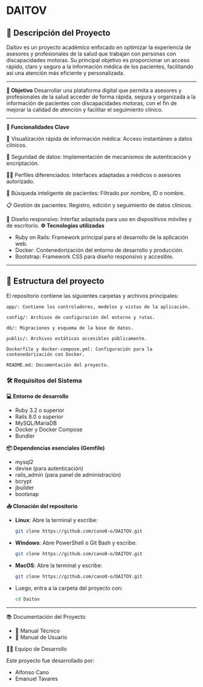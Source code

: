 # DAITOV
## 📝 Descripción del Proyecto
Daitov es un proyecto académico enfocado en optimizar la experiencia de asesores y profesionales de la salud que trabajan con personas con discapacidades motoras. Su principal objetivo es proporcionar un acceso rápido, claro y seguro a la información médica de los pacientes, facilitando así una atención más eficiente y personalizada.
___

**🧠 Objetivo**
Desarrollar una plataforma digital que permita a asesores y profesionales de la salud acceder de forma rápida, segura y organizada a la información de pacientes con discapacidades motoras, con el fin de mejorar la calidad de atención y facilitar el seguimiento clínico. 
___
**🚀 Funcionalidades Clave**

📄 Visualización rápida de información médica: Acceso instantáneo a datos clínicos.

🔐 Seguridad de datos: Implementación de mecanismos de autenticación y encriptación.

🧑‍⚕️ Perfiles diferenciados: Interfaces adaptadas a médicos  o asesores autorizado.

🔎 Búsqueda inteligente de pacientes: Filtrado por nombre, ID o nombre.

📋 Gestión de pacientes: Registro, edición y seguimiento de datos clínicos.

📱 Diseño responsivo: Interfaz adaptada para uso en dispositivos móviles y de escritorio.
**⚙️ Tecnologías utilizadas**
- Ruby on Rails: Framework principal para el desarrollo de la aplicación web.
- Docker: Contenedorización del entorno de desarrollo y producción.
- Bootstrap: Framework CSS para diseño responsivo y accesible.
___

## 📁 Estructura del proyecto
El repositorio contiene las siguientes carpetas y archivos principales:

    app/: Contiene los controladores, modelos y vistas de la aplicación.

    config/: Archivos de configuración del entorno y rutas.

    db/: Migraciones y esquema de la base de datos.

    public/: Archivos estáticos accesibles públicamente.

    Dockerfile y docker-compose.yml: Configuración para la contenedorización con Docker.

    README.md: Documentación del proyecto.

### 🛠️ Requisitos del Sistema
**💻 Entorno de desarrollo**
- Ruby 3.2 o superior
- Rails 8.0 o superior
- MySQL/MariaDB
- Docker y Docker Compose
- Bundler

**📦 Dependencias esenciales (Gemfile)**

- mysql2
- devise (para autenticación)
- rails_admin (para panel de administración)
- bcrypt
- jbuilder
- bootsnap

**📥 Clonación del repositorio**
- **Linux**: Abre la terminal y escribe:
  ```bash
  git clone https://github.com/cano0-o/DAITOV.git
- **Windows**: Abre PowerShell o Git Bash y escribe:
  ```bash
  git clone https://github.com/cano0-o/DAITOV.git
- **MacOS**: Abre la terminal y escribe:
  ```bash
  git clone https://github.com/cano0-o/DAITOV.git
- Luego, entra a la carpeta del proyecto con:
  ```bash
  cd Daitov
_______


📚 Documentación del Proyecto

- 📘 Manual Técnico
- 👥 Manual de Usuario 

👨‍💻 Equipo de Desarrollo

Este proyecto fue desarrollado por:
- Alfonso Cano
- Emanuel Tavares

